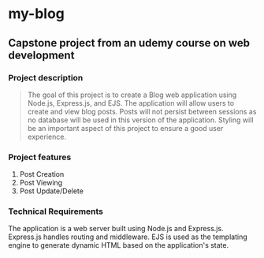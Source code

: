 # my-blog
## Capstone project from an udemy course on web development

### Project description
>The goal of this project is to create a Blog web application using Node.js, Express.js, and EJS. The application will allow users to create and view blog posts. Posts will not persist between sessions as no database will be used in this version of the application. Styling will be an important aspect of this project to ensure a good user experience.

### Project features
1. Post Creation
2. Post Viewing
3. Post Update/Delete

### Technical Requirements
The application is a web server built using Node.js and Express.js. Express.js handles routing and middleware.
EJS is used as the templating engine to generate dynamic HTML based on the application's state.
